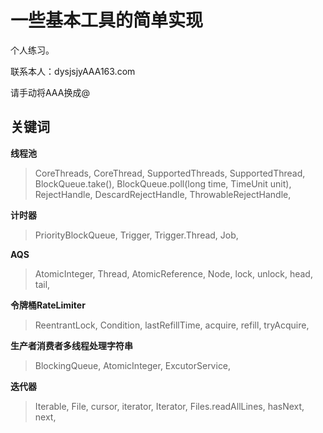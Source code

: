 # 一些基本工具的简单实现

个人练习。

联系本人：dysjsjyAAA163.com

请手动将AAA换成@

## 关键词
**线程池**
> CoreThreads, CoreThread, SupportedThreads, SupportedThread,
> BlockQueue.take(), BlockQueue.poll(long time, TimeUnit unit),
> RejectHandle, DescardRejectHandle, ThrowableRejectHandle,

**计时器**
> PriorityBlockQueue, Trigger, Trigger.Thread, Job,

**AQS**
> AtomicInteger, Thread, AtomicReference, Node,
> lock, unlock, head, tail,

**令牌桶RateLimiter**
> ReentrantLock, Condition, lastRefillTime, acquire,
> refill, tryAcquire,

**生产者消费者多线程处理字符串**
> BlockingQueue, AtomicInteger, ExcutorService,

**迭代器**
> Iterable, File, cursor, iterator, Iterator, Files.readAllLines, hasNext, next,
